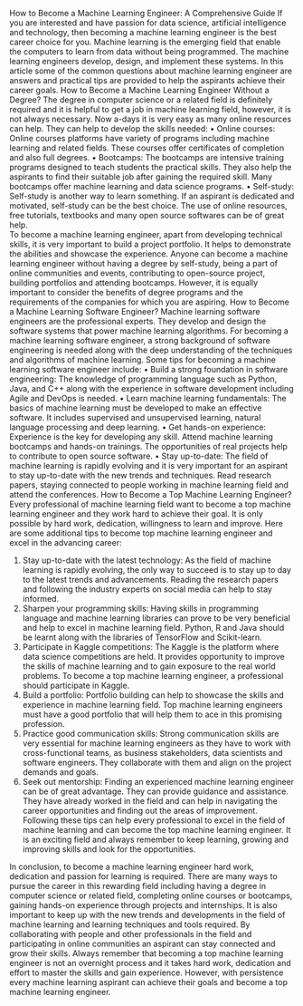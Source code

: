 How to Become a Machine Learning Engineer: A Comprehensive Guide
If you are interested and have passion for data science, artificial intelligence and technology, then becoming a machine learning engineer is the best career choice for you. Machine learning is the emerging field that enable the computers to learn from data without being programmed. The machine learning engineers develop, design, and implement these systems. In this article some of the common questions about machine learning engineer are answers and practical tips are provided to help the aspirants achieve their career goals. 
How to Become a Machine Learning Engineer Without a Degree?
The degree in computer science or a related field is definitely required and it is helpful to get a job in machine learning field, however, it is not always necessary. Now a-days it is very easy as many online resources can help. They can help to develop the skills needed:
•	Online courses: Online courses platforms have variety of programs including machine learning and related fields. These courses offer certificates of completion and also full degrees. 
•	Bootcamps: The bootcamps are intensive training programs designed to teach students the practical skills. They also help the aspirants to find their suitable job after gaining the required skill. Many bootcamps offer machine learning and data science programs.
•	Self-study: Self-study is another way to learn something. If an aspirant is dedicated and motivated, self-study can be the best choice. The use of online resources, free tutorials, textbooks and many open source softwares can be of great help.  
To become a machine learning engineer, apart from developing technical skills, it is very important to build a project portfolio. It helps to demonstrate the abilities and showcase the experience.
Anyone can become a machine learning engineer without having a degree by self-study, being a part of online communities and events, contributing to open-source project, building portfolios and attending bootcamps. However, it is equally important to consider the benefits of degree programs and the requirements of the companies for which you are aspiring. 
How to Become a Machine Learning Software Engineer?
Machine learning software engineers are the professional experts. They develop and design the software systems that power machine learning algorithms. For becoming a machine learning software engineer, a strong background of software engineering is needed along with the deep understanding of the techniques and algorithms of machine learning. 
Some tips for becoming a machine learning software engineer include:
•	Build a strong foundation in software engineering: The knowledge of programming language such as Python, Java, and C++ along with the experience in software development including Agile and DevOps is needed. 
•	Learn machine learning fundamentals: The basics of machine learning must be developed to make an effective software. It includes supervised and unsupervised learning, natural language processing and deep learning. 
•	Get hands-on experience: Experience is the key for developing any skill. Attend machine learning bootcamps and hands-on trainings. The opportunities of real projects help to contribute to open source software. 
•	Stay up-to-date: The field of machine learning is rapidly evolving and it is very important for an aspirant to stay up-to-date with the new trends and techniques. Read research papers, staying connected to people working in machine learning field and attend the conferences. 
How to Become a Top Machine Learning Engineer?
Every professional of machine learning field want to become a top machine learning engineer and they work hard to achieve their goal. It is only possible by hard work, dedication, willingness to learn and improve. Here are some additional tips to become top machine learning engineer and excel in the advancing career:
1.	Stay up-to-date with the latest technology: As the field of machine learning is rapidly evolving, the only way to succeed is to stay up to day to the latest trends and advancements. Reading the research papers and following the industry experts on social media can help to stay informed. 
2.	Sharpen your programming skills: Having skills in programming language and machine learning libraries can prove to be very beneficial and help to excel in machine learning field. Python, R and Java should be learnt along with the libraries of TensorFlow and Scikit-learn.
3.	Participate in Kaggle competitions: The Kaggle is the platform where data science competitions are held. It provides opportunity to improve the skills of machine learning and to gain exposure to the real world problems. To become a top machine learning engineer, a professional should participate in Kaggle. 
4.	Build a portfolio: Portfolio building can help to showcase the skills and experience in machine learning field. Top machine learning engineers must have a good portfolio that will help them to ace in this promising profession. 
5.	Practice good communication skills: Strong communication skills are very essential for machine learning engineers as they have to work with cross-functional teams, as business stakeholders, data scientists and software engineers. They collaborate with them and align on the project demands and goals. 
6.	Seek out mentorship: Finding an experienced machine learning engineer can be of great advantage. They can provide guidance and assistance. They have already worked in the field and can help in navigating the career opportunities and finding out the areas of improvement. 
Following these tips can help every professional to excel in the field of machine learning and can become the top machine learning engineer. It is an exciting field and always remember to keep learning, growing and improving skills and look for the opportunities. 

In conclusion, to become a machine learning engineer hard work, dedication and passion for learning is required. There are many ways to pursue the career in this rewarding field including having a degree in computer science or related field, completing online courses or bootcamps, gaining hands-on experience through projects and internships. It is also important to keep up with the new trends and developments in the field of machine learning and learning techniques and tools required. By collaborating with people and other professionals in the field and participating in online communities an aspirant can stay connected and grow their skills. Always remember that becoming a top machine learning engineer is not an overnight process and it takes hard work, dedication and effort to master the skills and gain experience. However, with persistence every machine learning aspirant can achieve their goals and become a top machine learning engineer. 

